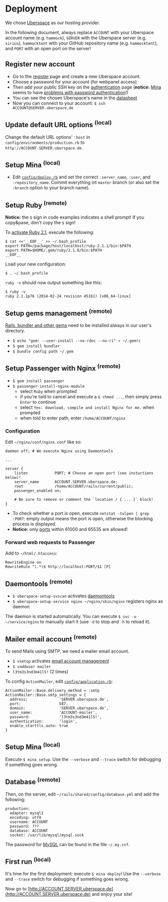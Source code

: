 # Deployment

We chose [Uberspace](http://www.uberspace.de) as our hosting provider.

In the following document, always replace `ACCOUNT` with your Uberspace account name (e.g. `hammock`), `SERVER` with the Uberspace server (e.g. `sirius`), `hammocktent` with your GitHub repository name (e.g. `hammocktent`), and `PORT` with an open port on the server!

## Register new account

- Go to the [register](https://uberspace.de/register) page and create a new Uberspace account.
- Choose a password for your account (for webpanel access)
- Then add your public SSH key on the [authentication](https://uberspace.de/dashboard/authentication) page (**notice:** [Mina](http://nadarei.co/mina/) seems to have [problems with password authentication](http://stackoverflow.com/questions/22606771)!)
- You can see the chosen Uberspace's name in the [datasheet](https://uberspace.de/dashboard/datasheet)
- Now you can connect to your account: `$ ssh ACCOUNT@SERVER.uberspace.de`

## Update default URL options <sup>(local)</sup>

Change the default URL options' `:host` in `config/environments/production.rb` to `http://ACCOUNT.SERVER.uberspace.de`.

## Setup Mina <sup>(local)</sup>

- Edit [`config/deploy.rb`](config/deploy.rb) and set the correct `:server_name`, `:user`, and `:repository_name`. Commit everything int `master` branch (or also set the `:branch` option to your branch name).

## Setup Ruby <sup>(remote)</sup>

**Notice:** the `$` sign in code examples indicates a shell prompt! If you copy&pase, don't copy the `$` sign!

To [activate Ruby 2.1](http://uberspace.de/dokuwiki/cool:rails#ruby_aktivieren), execute the following:

```
$ cat <<'__EOF__' >> ~/.bash_profile
export PATH=/package/host/localhost/ruby-2.1.1/bin:$PATH
export PATH=$HOME/.gem/ruby/2.1.0/bin:$PATH
__EOF__
```

Load your new configuration:

```
$ . ~/.bash_profile
```

`ruby -v` should now output something like this:

```
$ ruby -v
ruby 2.1.1p76 (2014-02-24 revision 45161) [x86_64-linux]
```

## Setup gems management <sup>(remote)</sup>

[Rails, bundler and other gems](https://uberspace.de/dokuwiki/cool:rails) need to be installed always in our user's directory.

- `$ echo "gem: --user-install --no-rdoc --no-ri" > ~/.gemrc`
- `$ gem install bundler`
- `$ bundle config path ~/.gem`

## Setup Passenger with Nginx <sup>(remote)</sup>

- `$ gem install passenger`
- `$ passenger-install-nginx-module`
    - select `Ruby` when prompted
    - if you're told to cancel and execute a `$ chmod ...`, then simply press `Enter` to continue
    - select `Yes: download, compile and install Nginx for me.` when prompted
    - when told to enter path, enter `/home/ACCOUNT/nginx`

### Configuration

Edit `~/nginx/conf/nginx.conf` like so:

```
daemon off; # We execute Nginx using Daemontools

...

server {
    listen            PORT; # Choose an open port (see instuctions below)!
    server_name       ACCOUNT.SERVER.uberspace.de;
    root              /home/ACCOUNT/rails/current/public;
    passenger_enabled on;

    # Be sure to remove or comment the `location / { ... }` block!
}
```

- To check whether a port is open, execute `netstat -tulpen | grep :PORT`: empty output means the port is open, otherwise the blocking process is displayed.
- **Notice:** only [ports](http://uberspace.de/dokuwiki/system:ports) within 61000 and 65535 are allowed!

### Forward web requests to Passenger

Add to `~/html/.htaccess`:

```
RewriteEngine on
RewriteRule ^(.*)$ http://localhost:PORT/$1 [P]
```

## Daemontools <sup>(remote)</sup>

- `$ uberspace-setup-svscan` activates [daemontools](http://uberspace.de/dokuwiki/system:daemontools)
- `$ uberspace-setup-service nginx ~/nginx/sbin/nginx` registers nginx as daemon

The daemon is started automatically. You can execute `$ svc -u ~/service/nginx` to manually start it (use `-d` to stop and `-h` to reload it).

## Mailer email account <sup>(remote)</sup>

To send Mails using SMTP, we need a mailer email account.

- `$ vsetup` activates [email account management](http://uberspace.de/dokuwiki/start:mail)
- `$ vadduser mailer`
- `l3tm3s3nd3m41lS!` (2 times)

To config `ActionMailer`, edit [`config/application.rb`](config/application.rb):

```
ActionMailer::Base.delivery_method = :smtp
ActionMailer::Base.smtp_settings = {
  address:              'SERVER.uberspace.de',
  port:                 587,
  domain:               'SERVER.uberspace.de',
  user_name:            'ACCOUNT-mailer',
  password:             'l3tm3s3nd3m41lS!',
  authentication:       'login',
  enable_starttls_auto: true
}
```

## Setup Mina <sup>(local)</sup>

Execute `$ mina setup`. Use the `--verbose` and `--trace` switch for debugging if something goes wrong.

## Database <sup>(remote)</sup>

Then, on the server, edit `~/rails/shared/config/database.yml` and add the following:

```
production:
  adapter: mysql2
  encoding: utf8
  username: ACCOUNT
  password: ???
  database: ACCOUNT
  socket: /var/lib/mysql/mysql.sock
```

The password for [MySQL](http://uberspace.de/dokuwiki/database:mysql) can be found in the file `~/.my.cnf`.

## First run <sup>(local)</sup>

It's time for the first deployment: execute `$ mina deploy`! Use the `--verbose` and `--trace` switch for debugging if something goes wrong.

Now go to [http://ACCOUNT.SERVER.uberspace.de](http://ACCOUNT.SERVER.uberspace.de) and enjoy your site!
